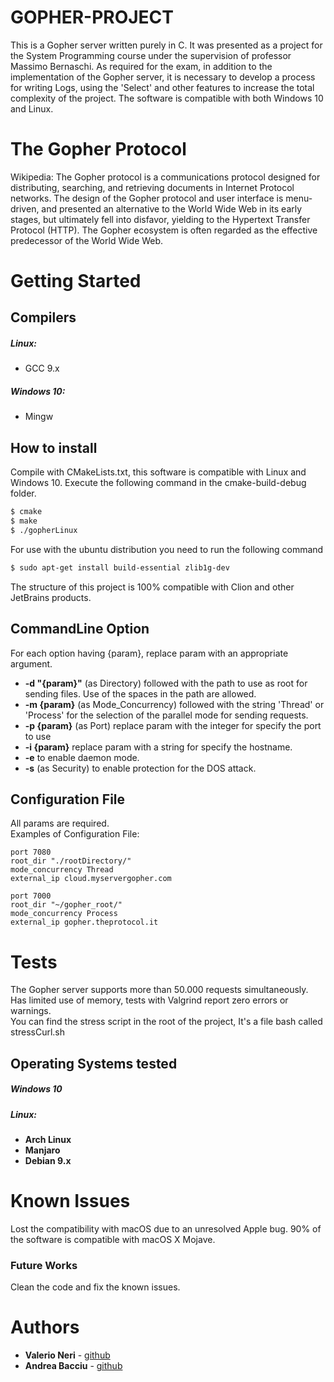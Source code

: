 # GOPHER-PROJECT
This is a Gopher server written purely in C. It was presented as a project for the System Programming course under the supervision of professor Massimo Bernaschi.
As required for the exam, in addition to the implementation of the Gopher server, it is necessary to develop a process for writing Logs, using the 'Select' and other features to increase the total complexity of the project.
The software is compatible with both Windows 10 and Linux.
# The Gopher Protocol

Wikipedia: The Gopher protocol is a communications protocol designed for distributing, searching, and retrieving documents in Internet Protocol networks. The design of the Gopher protocol and user interface is menu-driven, and presented an alternative to the World Wide Web in its early stages, but ultimately fell into disfavor, yielding to the Hypertext Transfer Protocol (HTTP). The Gopher ecosystem is often regarded as the effective predecessor of the World Wide Web.
# Getting Started

## Compilers
##### Linux:
* GCC 9.x 
##### Windows 10:
* Mingw

## How to install
Compile with CMakeLists.txt, this software is compatible with Linux and Windows 10.
Execute the following command in the cmake-build-debug folder.
```sh
$ cmake
$ make
$ ./gopherLinux
```

For use with the ubuntu distribution you need to run the following command
```sh
$ sudo apt-get install build-essential zlib1g-dev
```

The structure of this project is 100% compatible with Clion and other JetBrains products.
## CommandLine Option
For each option having {param}, replace param with an appropriate argument.<br>
* **-d "{param}"**   (as Directory) followed with the path to use as root for sending files. Use of the spaces in the path are allowed.
* **-m {param}**   (as Mode_Concurrency) followed with the string 'Thread' or 'Process' for the selection of the parallel mode for sending requests.
* **-p {param}**   (as Port) replace param with the integer for specify the port to use
* **-i {param}**   replace param with a string for specify the hostname.
* **-e**   to enable daemon mode.
* **-s**  (as Security) to enable protection for the DOS attack.

## Configuration File
All params are required.
<br> Examples of Configuration File:
```
port 7080
root_dir "./rootDirectory/"
mode_concurrency Thread
external_ip cloud.myservergopher.com
```
```
port 7000
root_dir "~/gopher_root/"
mode_concurrency Process
external_ip gopher.theprotocol.it
```
# Tests
The Gopher server supports more than 50.000 requests simultaneously. Has limited use of memory, tests with Valgrind report zero errors or warnings. <br>
You can find the stress script in the root of the project, It's a file bash called stressCurl.sh
## Operating Systems tested
##### Windows 10
##### Linux:
* **Arch Linux**
* **Manjaro**
* **Debian 9.x**

# Known Issues
Lost the compatibility with macOS due to an unresolved Apple bug. 90% of the software is compatible with macOS X Mojave. <br>
### Future Works
Clean the code and fix the known issues.
# Authors


* **Valerio Neri**  - [github](https://github.com/ValerioNeriGit)
* **Andrea Bacciu**  - [github](https://github.com/andreabac3)
